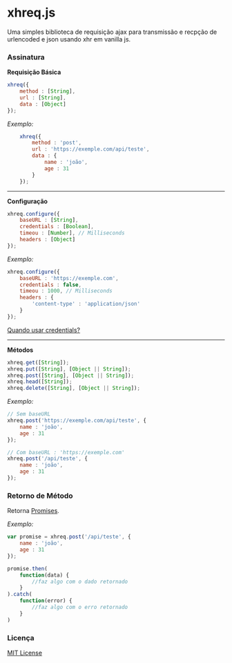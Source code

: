 # xhreq.js

Uma simples biblioteca de requisição ajax para transmissão e recpção de urlencoded e json usando xhr em vanilla js.

### Assinatura

**Requisição Básica**

```js
xhreq({
    method : [String],
    url : [String],
    data : [Object]
});
```

*Exemplo:*

```js
    xhreq({
        method : 'post',
        url : 'https://exemple.com/api/teste',
        data : {
            name : 'joão',
            age : 31
        }
    });
```

---

**Configuração**

```js
xhreq.configure({
    baseURL : [String],
    credentials : [Boolean],
    timeou : [Number], // Milliseconds
    headers : [Object]
});
```

*Exemplo:*

```js
xhreq.configure({
    baseURL : 'https://exemple.com',
    credentials : false, 
    timeou : 1000, // Milliseconds
    headers : {
        'content-type' : 'application/json'
    }
});
```

[Quando usar credentials?](https://developer.mozilla.org/pt-BR/docs/Web/API/XMLHttpRequest/withCredentials)

---

**Métodos**

```js
xhreq.get([String]);
xhreq.put([String], [Object || String]);
xhreq.post([String], [Object || String]);
xhreq.head([String]);
xhreq.delete([String], [Object || String]);
```

*Exemplo:*

```js
// Sem baseURL
xhreq.post('https://exemple.com/api/teste', {
    name : 'joão',
    age : 31
});

// Com baseURL : 'https://exemple.com'
xhreq.post('/api/teste', {
    name : 'joão',
    age : 31
});
```

### Retorno de Método

Retorna [Promises](https://developer.mozilla.org/pt-BR/docs/Web/JavaScript/Reference/Global_Objects/Promis).

*Exemplo:*

```js
var promise = xhreq.post('/api/teste', {
    name : 'joão',
    age : 31
});

promise.then(
    function(data) {
        //faz algo com o dado retornado
    }
).catch(
    function(error) {
        //faz algo com o erro retornado
    }
)
```

### Licença

[MIT License](https://github.com/leojaimesson/MIT-License)
